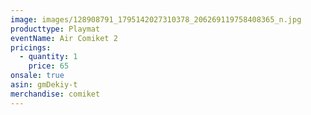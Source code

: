 ```yaml
---
image: images/128908791_1795142027310378_206269119758408365_n.jpg
producttype: Playmat
eventName: Air Comiket 2
pricings:
  - quantity: 1
    price: 65
onsale: true
asin: gmDekiy-t
merchandise: comiket
---
```


